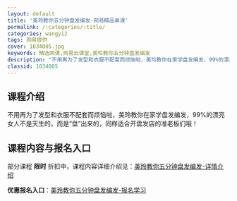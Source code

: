 ```yaml
---
layout: default
title: '美玲教你五分钟盘发编发-网易精品单课'
permalink: /:categories/:title/
categories: wangyi2
tags: 网易提供
cover: 1034005.jpg
keywords: 精选网课,网易云课堂,美玲教你五分钟盘发编发
description: "不用再为了发型和衣服不配套而烦恼啦，美玲教你在家学盘发编发，99%的漂亮女人不是天生的，而是“盘”出来的，同样适合开盘发店的准老板们哦！美玲教你五分钟盘发编发"
classid: 1034005
---
```


## 课程介绍

不用再为了发型和衣服不配套而烦恼啦，美玲教你在家学盘发编发，99%的漂亮女人不是天生的，而是“盘”出来的，同样适合开盘发店的准老板们哦！

## 课程内容与报名入口

部分课程 **限时** 折扣中，课程内容详细介绍见：[美玲教你五分钟盘发编发-详情介绍](https://study.163.com/course/introduction/1034005.htm?share=1&shareId=1025206652&utm_campaign=share&utm_medium=iphoneShare&utm_source=&utm_u=1025206652)

**优惠报名入口**：[美玲教你五分钟盘发编发-报名学习](https://study.163.com/course/introduction/1034005.htm?share=1&shareId=1025206652&utm_campaign=share&utm_medium=iphoneShare&utm_source=&utm_u=1025206652)

